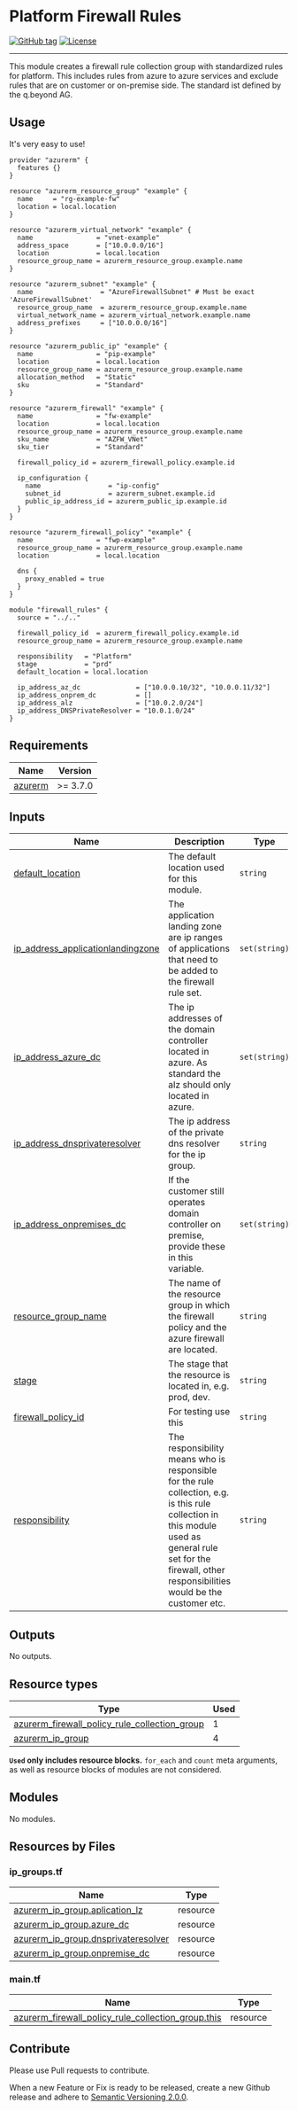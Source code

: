 # Platform Firewall Rules

[![GitHub tag](https://img.shields.io/github/tag/qbeyond/terraform-module-template.svg)](https://registry.terraform.io/modules/qbeyond/terraform-module-template/provider/latest)
[![License](https://img.shields.io/github/license/qbeyond/terraform-module-template.svg)](https://github.com/qbeyond/terraform-module-template/blob/main/LICENSE)

---

This module creates a firewall rule collection group with standardized rules for platform. This includes rules from azure to azure services and exclude rules that are on customer or on-premise side. The standard ist defined by the q.beyond AG.

<!-- BEGIN_TF_DOCS -->

## Usage

It's very easy to use!

```hcl
provider "azurerm" {
  features {}
}

resource "azurerm_resource_group" "example" {
  name     = "rg-example-fw"
  location = local.location
}

resource "azurerm_virtual_network" "example" {
  name                = "vnet-example"
  address_space       = ["10.0.0.0/16"]
  location            = local.location
  resource_group_name = azurerm_resource_group.example.name
}

resource "azurerm_subnet" "example" {
  name                 = "AzureFirewallSubnet" # Must be exact 'AzureFirewallSubnet'
  resource_group_name  = azurerm_resource_group.example.name
  virtual_network_name = azurerm_virtual_network.example.name
  address_prefixes     = ["10.0.0.0/16"]
}

resource "azurerm_public_ip" "example" {
  name                = "pip-example"
  location            = local.location
  resource_group_name = azurerm_resource_group.example.name
  allocation_method   = "Static"
  sku                 = "Standard"
}

resource "azurerm_firewall" "example" {
  name                = "fw-example"
  location            = local.location
  resource_group_name = azurerm_resource_group.example.name
  sku_name            = "AZFW_VNet"
  sku_tier            = "Standard"

  firewall_policy_id = azurerm_firewall_policy.example.id

  ip_configuration {
    name                 = "ip-config"
    subnet_id            = azurerm_subnet.example.id
    public_ip_address_id = azurerm_public_ip.example.id
  }
}

resource "azurerm_firewall_policy" "example" {
  name                = "fwp-example"
  resource_group_name = azurerm_resource_group.example.name
  location            = local.location

  dns {
    proxy_enabled = true
  }
}

module "firewall_rules" {
  source = "../.."

  firewall_policy_id  = azurerm_firewall_policy.example.id
  resource_group_name = azurerm_resource_group.example.name

  responsibility   = "Platform"
  stage            = "prd"
  default_location = local.location

  ip_address_az_dc              = ["10.0.0.10/32", "10.0.0.11/32"]
  ip_address_onprem_dc          = []
  ip_address_alz                = ["10.0.2.0/24"]
  ip_address_DNSPrivateResolver = "10.0.1.0/24"
}
```

## Requirements

| Name                                                               | Version  |
| ------------------------------------------------------------------ | -------- |
| <a name="requirement_azurerm"></a> [azurerm](#requirement_azurerm) | >= 3.7.0 |

## Inputs

| Name                                                                                                                                 | Description                                                                                                                                                                                                   | Type          | Default      | Required |
| ------------------------------------------------------------------------------------------------------------------------------------ | ------------------------------------------------------------------------------------------------------------------------------------------------------------------------------------------------------------- | ------------- | ------------ | :------: |
| <a name="input_default_location"></a> [default_location](#input_default_location)                                                    | The default location used for this module.                                                                                                                                                                    | `string`      | n/a          |   yes    |
| <a name="input_ip_address_applicationlandingzone"></a> [ip_address_applicationlandingzone](#input_ip_address_applicationlandingzone) | The application landing zone are ip ranges of applications that need to be added to the firewall rule set.                                                                                                    | `set(string)` | n/a          |   yes    |
| <a name="input_ip_address_azure_dc"></a> [ip_address_azure_dc](#input_ip_address_azure_dc)                                           | The ip addresses of the domain controller located in azure. As standard the alz should only located in azure.                                                                                                 | `set(string)` | n/a          |   yes    |
| <a name="input_ip_address_dnsprivateresolver"></a> [ip_address_dnsprivateresolver](#input_ip_address_dnsprivateresolver)             | The ip address of the private dns resolver for the ip group.                                                                                                                                                  | `string`      | n/a          |   yes    |
| <a name="input_ip_address_onpremises_dc"></a> [ip_address_onpremises_dc](#input_ip_address_onpremises_dc)                            | If the customer still operates domain controller on premise, provide these in this variable.                                                                                                                  | `set(string)` | n/a          |   yes    |
| <a name="input_resource_group_name"></a> [resource_group_name](#input_resource_group_name)                                           | The name of the resource group in which the firewall policy and the azure firewall are located.                                                                                                               | `string`      | n/a          |   yes    |
| <a name="input_stage"></a> [stage](#input_stage)                                                                                     | The stage that the resource is located in, e.g. prod, dev.                                                                                                                                                    | `string`      | n/a          |   yes    |
| <a name="input_firewall_policy_id"></a> [firewall_policy_id](#input_firewall_policy_id)                                              | For testing use this                                                                                                                                                                                          | `string`      | `null`       |    no    |
| <a name="input_responsibility"></a> [responsibility](#input_responsibility)                                                          | The responsibility means who is responsible for the rule collection, e.g. is this rule collection in this module used as general rule set for the firewall, other responsibilities would be the customer etc. | `string`      | `"Platform"` |    no    |

## Outputs

No outputs.

## Resource types

| Type                                                                                                                                                                   | Used |
| ---------------------------------------------------------------------------------------------------------------------------------------------------------------------- | ---- |
| [azurerm_firewall_policy_rule_collection_group](https://registry.terraform.io/providers/hashicorp/azurerm/latest/docs/resources/firewall_policy_rule_collection_group) | 1    |
| [azurerm_ip_group](https://registry.terraform.io/providers/hashicorp/azurerm/latest/docs/resources/ip_group)                                                           | 4    |

**`Used` only includes resource blocks.** `for_each` and `count` meta arguments, as well as resource blocks of modules are not considered.

## Modules

No modules.

## Resources by Files

### ip_groups.tf

| Name                                                                                                                            | Type     |
| ------------------------------------------------------------------------------------------------------------------------------- | -------- |
| [azurerm_ip_group.aplication_lz](https://registry.terraform.io/providers/hashicorp/azurerm/latest/docs/resources/ip_group)      | resource |
| [azurerm_ip_group.azure_dc](https://registry.terraform.io/providers/hashicorp/azurerm/latest/docs/resources/ip_group)           | resource |
| [azurerm_ip_group.dnsprivateresolver](https://registry.terraform.io/providers/hashicorp/azurerm/latest/docs/resources/ip_group) | resource |
| [azurerm_ip_group.onpremise_dc](https://registry.terraform.io/providers/hashicorp/azurerm/latest/docs/resources/ip_group)       | resource |

### main.tf

| Name                                                                                                                                                                        | Type     |
| --------------------------------------------------------------------------------------------------------------------------------------------------------------------------- | -------- |
| [azurerm_firewall_policy_rule_collection_group.this](https://registry.terraform.io/providers/hashicorp/azurerm/latest/docs/resources/firewall_policy_rule_collection_group) | resource |

<!-- END_TF_DOCS -->

## Contribute

Please use Pull requests to contribute.

When a new Feature or Fix is ready to be released, create a new Github release and adhere to [Semantic Versioning 2.0.0](https://semver.org/lang/de/spec/v2.0.0.html).
